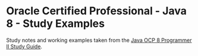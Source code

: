 # Oracle Certified Professional - Java 8 - Study Examples

Study notes and working examples taken from the [Java OCP 8 Programmer II Study Guide][study_book].


[study_book]: https://www.selikoff.net/java-ocp-8-programmer-ii-study-guide/
